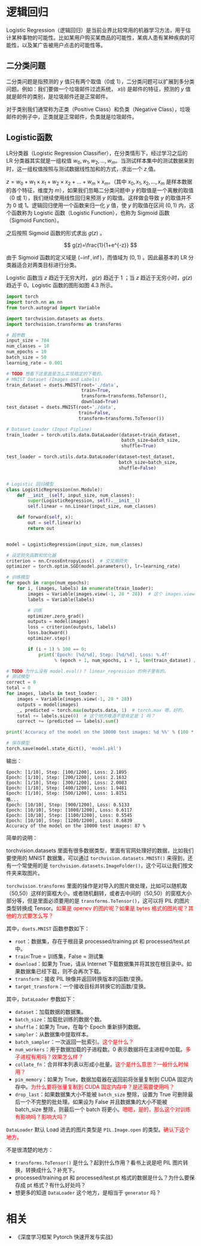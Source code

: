 
# 逻辑回归

Logistic Regression（逻辑回归）是当前业界比较常用的机器学习方法，用于估计某种事物的可能性。比如某用户购买某商品的可能性，某病人患有某种疾病的可能性，以及某广告被用户点击的可能性等。

## 二分类问题

二分类问题是指预测的 $y$ 值只有两个取值（0或 1），二分类问题可以扩展到多分类问题。例如：我们要做一个垃圾邮件过滤系统， $x(i)$ 是邮件的特征，预测的 $y$ 值就是邮件的类别，是垃圾邮件还是正常邮件。


对于类别我们通常称为正类（Positive Class）和负类（Negative Class），垃圾邮件的例子中，正类就是正常邮件，负类就是垃圾邮件。

## Logistic函数

LR分类器（Logistic Regression Classifier），在分类情形下，经过学习之后的 LR 分类器其实就是一组权值 $w_0,w_1,w_2,\ldots,w_m$。当测试样本集中的测试数据来到时，这一组权值按照与测试数据线性加和的方式，求出一个 $z$ 值。

${z}={w}_{0}+{w}_{1} \times {x}_{1}+{w}_{2} \times {x}_{2}+\ldots+{w}_{{m}} \times {x}_{{m}}$。（其中 $x_0,x_1,x_2,\ldots,x_m$ 是样本数据的各个特征，维度为 $m$），如果我们忽略二分类问题中 $y$ 的取值是一个离散的取值（$0$ 或 $1$），我们继续使用线性回归来预测 $y$ 的取值。这样做会导致 $y$ 的取值并不为 $0$ 或 $1$。逻辑回归使用一个函数来归一化 $y$ 值，使 $y$ 的取值在区间 $(0,1)$ 内，这个函数称为 Logistic 函数（Logistic Function），也称为 Sigmoid 函数（Sigmoid Function）。

之后按照 Sigmoid 函数的形式求出 $g(z)$ 。

$$
g(z)=\frac{1}{1+e^{-z}}
$$

由于 Sigmoid 函数的定义域是 $(-\inf,\inf)$，而值域为 $(0,1)$ 。因此最基本的 LR 分类器适合对两类目标进行分类。

Logistic 函数当 $z$ 趋近于无穷大时， $g(z)$ 趋近于 $1$ ；当 $z$ 趋近于无穷小时，$g(z)$ 趋近于 $0$。Logistic 函数的图形如图 4.3 所示。



```py
import torch
import torch.nn as nn
from torch.autograd import Variable

import torchvision.datasets as dsets
import torchvision.transforms as transforms

# 超参数
input_size = 784
num_classes = 10
num_epochs = 10
batch_size = 50
learning_rate = 0.001

# TODO 想看下这里面是怎么实现稳定的下载的。
# MNIST Dataset (Images and Labels)
train_dataset = dsets.MNIST(root='./data',
                            train=True,
                            transform=transforms.ToTensor(),
                            download=True)
test_dataset = dsets.MNIST(root='./data',
                           train=False,
                           transform=transforms.ToTensor())

# Dataset Loader (Input Pipline)
train_loader = torch.utils.data.DataLoader(dataset=train_dataset,
                                           batch_size=batch_size,
                                           shuffle=True)

test_loader = torch.utils.data.DataLoader(dataset=test_dataset,
                                          batch_size=batch_size,
                                          shuffle=False)


# Logistic 回归模型
class LogisticRegression(nn.Module):
    def __init__(self, input_size, num_classes):
        super(LogisticRegression, self).__init__()
        self.linear = nn.Linear(input_size, num_classes)

    def forward(self, x):
        out = self.linear(x)
        return out


model = LogisticRegression(input_size, num_classes)

# 设定损失函数和优化器
criterion = nn.CrossEntropyLoss()  # 交叉熵损失
optimizer = torch.optim.SGD(model.parameters(), lr=learning_rate)

# 训练模型
for epoch in range(num_epochs):
    for i, (images, labels) in enumerate(train_loader):
        images = Variable(images.view(-1, 28 * 28))  # 这个 images.view 是什么用法？相当于拉平吗？
        labels = Variable(labels)

        # 训练
        optimizer.zero_grad()
        outputs = model(images)
        loss = criterion(outputs, labels)
        loss.backward()
        optimizer.step()

        if (i + 1) % 100 == 0:
            print('Epoch: [%d/%d], Step: [%d/%d], Loss: %.4f'
                  % (epoch + 1, num_epochs, i + 1, len(train_dataset) // batch_size, loss.item()))

# TODO 为什么没有 model.eval()？ linear_regression 的例子里有的。
# 测试模型
correct = 0
total = 0
for images, labels in test_loader:
    images = Variable(images.view(-1, 28 * 28))
    outputs = model(images)
    _, predicted = torch.max(outputs.data, 1)  # torch.max 嗯，好的。
    total += labels.size(0)  # 这个地方难道不是肯定是 1 吗？
    correct += (predicted == labels).sum()

print('Accuracy of the model on the 10000 test images: %d %%' % (100 * correct / total))

# 保存模型
torch.save(model.state_dict(), 'model.pkl')
```

输出：

```
Epoch: [1/10], Step: [100/1200], Loss: 2.1895
Epoch: [1/10], Step: [200/1200], Loss: 2.1632
Epoch: [1/10], Step: [300/1200], Loss: 2.0083
Epoch: [1/10], Step: [400/1200], Loss: 1.9481
Epoch: [1/10], Step: [500/1200], Loss: 1.8151
略...
Epoch: [10/10], Step: [900/1200], Loss: 0.5133
Epoch: [10/10], Step: [1000/1200], Loss: 0.6117
Epoch: [10/10], Step: [1100/1200], Loss: 0.5545
Epoch: [10/10], Step: [1200/1200], Loss: 0.6839
Accuracy of the model on the 10000 test images: 87 %
```

简单的说明：

torchvision.datasets 里面有很多数据类型，里面有官网处理好的数据，比如我们要使用的 MNIST 数据集，可以通过 `torchvision.datasets.MNIST()` 来得到，还有一个常使用的是 `torchvision.datasets.ImageFolder()`，这个可以让我们按文件夹来取图片。

`torchvision.transforms` 里面的操作是对导入的图片做处理，比如可以随机取（50,50）这样的窗框大小，或者随机翻转，或者去中间的（50,50）的窗框大小部分等，但是里面必须要用的是 `transforms.ToTensor()`，这可以将 PIL 的图片类型转换成 Tensor。<span style="color:red;">如果是 opencv 的图片呢？如果是 bytes 格式的图片呢？其他的方式要怎么写？</span>

其中，`dsets.MNIST` 函数参数如下：

- `root`：数据集，存在于根目录 processed/training.pt 和 processed/test.pt中。
- `train`:True = 训练集，False = 测试集
- `download`：如果为 True，请从 Internet 下载数据集并将其放在根目录中。如果数据集已经下载，则不会再次下载。
- `transform`：接收 PIL 映像并返回转换版本的函数/变换。
- `target_transform`：一个接收目标并转换它的函数/变换。

其中，`DataLoader` 参数如下：

- `dataset`：加载数据的数据集。
- `batch_size`：加载批训练的数据个数。
- `shuffle`：如果为 True，在每个 Epoch 重新排列数据。
- `sampler`：从数据集中提取样本。
- `batch_sampler`：一次返回一批索引。<span style="color:red;">这个是什么？</span>
- `num_workers`：用于数据加载的子进程数。0 表示数据将在主进程中加载。<span style="color:red;">多子进程有用吗？效果怎么样？</span>
- `collate_fn`：合并样本列表以形成小批量。<span style="color:red;">这个是什么意思？一般什么时候用？</span>
- `pin_memory`：如果为 True，数据加载器在返回前将张量复制到 CUDA 固定内存中。<span style="color:red;">为什么要将张量复制到 CUDA 固定内存中？是还需要使用吗？</span>
- `drop_last`：如果数据集大小不能被 `batch_size` 整除，设置为 True 可删除最后一个不完整的批处理。如果设为 False 并且数据集的大小不能被 batch_size 整除，则最后一个 batch 将更小。<span style="color:red;">嗯嗯，是的，那么这个对训练有影响吗？影响大吗？</span>

`DataLoader` 默认 Load 进去的图片类型是 `PIL.Image.open` 的类型。<span style="color:red;">确认下这个地方。</span>


不是很清楚的地方：

- `transforms.ToTensor()` 是什么？起到什么作用？看书上说是吧 PIL 图片转换，转换成什么？补充下。
- processed/training.pt 和 processed/test.pt 格式的数据是什么？为什么要保存成 pt 格式？有什么好处吗？
- 想更多的知道 `DataLoader` 这个地方，是相当于 `generator` 吗？





# 相关

- 《深度学习框架 Pytorch 快速开发与实战》
